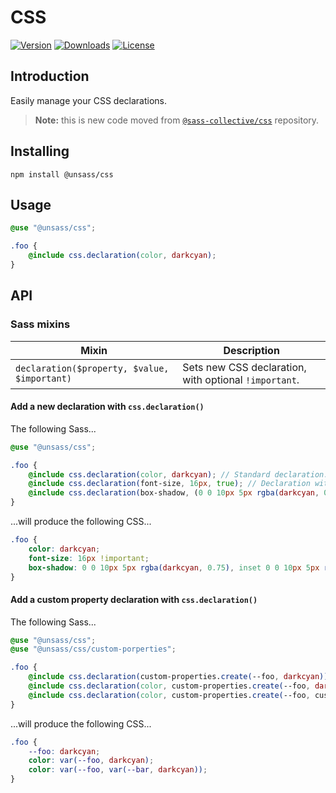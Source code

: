 # CSS

[![Version](https://flat.badgen.net/npm/v/@unsass/css)](https://www.npmjs.com/package/@unsass/css)
[![Downloads](https://flat.badgen.net/npm/dt/@unsass/css)](https://www.npmjs.com/package/@unsass/css)
[![License](https://flat.badgen.net/npm/license/@unsass/css)](https://www.npmjs.com/package/@unsass/css)

## Introduction

Easily manage your CSS declarations.

> **Note:** this is new code moved
> from [`@sass-collective/css`](https://github.com/sass-collective/sass-collective/tree/master/packages/css) repository.

## Installing

```shell
npm install @unsass/css
```

## Usage

```scss
@use "@unsass/css";

.foo {
    @include css.declaration(color, darkcyan);
}
```

## API

### Sass mixins

| Mixin                                        | Description                                           |
|----------------------------------------------|-------------------------------------------------------|
| `declaration($property, $value, $important)` | Sets new CSS declaration, with optional `!important`. |

#### Add a new declaration with `css.declaration()`

The following Sass...

```scss
@use "@unsass/css";

.foo {
    @include css.declaration(color, darkcyan); // Standard declaration.
    @include css.declaration(font-size, 16px, true); // Declaration with `!important`.
    @include css.declaration(box-shadow, (0 0 10px 5px rgba(darkcyan, 0.75), inset 0 0 10px 5px rgba(darkcyan, 0.75))); // Use parentheses for declare comma-separated values list.
}
```

...will produce the following CSS...

```css
.foo {
    color: darkcyan;
    font-size: 16px !important;
    box-shadow: 0 0 10px 5px rgba(darkcyan, 0.75), inset 0 0 10px 5px rgba(darkcyan, 0.75);
}
```

#### Add a custom property declaration with `css.declaration()`

The following Sass...

```scss
@use "@unsass/css";
@use "@unsass/css/custom-porperties";

.foo {
    @include css.declaration(custom-properties.create(--foo, darkcyan));
    @include css.declaration(color, custom-properties.create(--foo, darkcyan));
    @include css.declaration(color, custom-properties.create(--foo, custom-properties.create(--bar, darkcyan)));
}
```

...will produce the following CSS...

```css
.foo {
    --foo: darkcyan;
    color: var(--foo, darkcyan);
    color: var(--foo, var(--bar, darkcyan));
}
```
